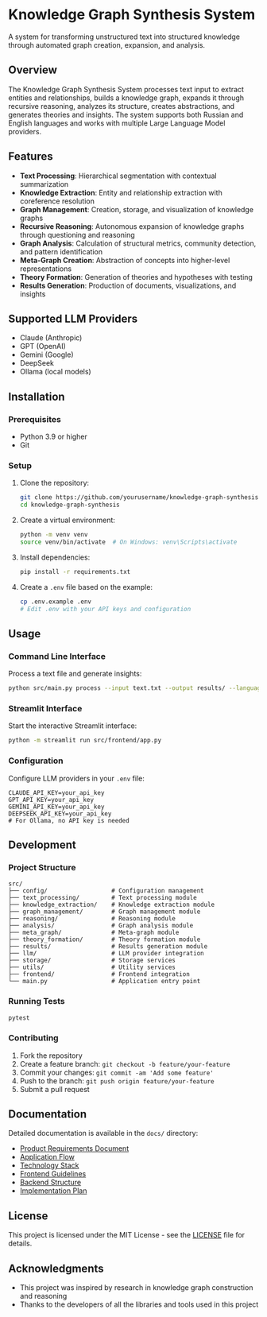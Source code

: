 # Knowledge Graph Synthesis System

A system for transforming unstructured text into structured knowledge through automated graph creation, expansion, and analysis.

## Overview

The Knowledge Graph Synthesis System processes text input to extract entities and relationships, builds a knowledge graph, expands it through recursive reasoning, analyzes its structure, creates abstractions, and generates theories and insights. The system supports both Russian and English languages and works with multiple Large Language Model providers.


## Features

- **Text Processing**: Hierarchical segmentation with contextual summarization
- **Knowledge Extraction**: Entity and relationship extraction with coreference resolution
- **Graph Management**: Creation, storage, and visualization of knowledge graphs
- **Recursive Reasoning**: Autonomous expansion of knowledge graphs through questioning and reasoning
- **Graph Analysis**: Calculation of structural metrics, community detection, and pattern identification
- **Meta-Graph Creation**: Abstraction of concepts into higher-level representations
- **Theory Formation**: Generation of theories and hypotheses with testing
- **Results Generation**: Production of documents, visualizations, and insights

## Supported LLM Providers

- Claude (Anthropic)
- GPT (OpenAI)
- Gemini (Google)
- DeepSeek
- Ollama (local models)

## Installation

### Prerequisites

- Python 3.9 or higher
- Git

### Setup

1. Clone the repository:
   ```bash
   git clone https://github.com/yourusername/knowledge-graph-synthesis.git
   cd knowledge-graph-synthesis
   ```

2. Create a virtual environment:
   ```bash
   python -m venv venv
   source venv/bin/activate  # On Windows: venv\Scripts\activate
   ```

3. Install dependencies:
   ```bash
   pip install -r requirements.txt
   ```

4. Create a `.env` file based on the example:
   ```bash
   cp .env.example .env
   # Edit .env with your API keys and configuration
   ```

## Usage

### Command Line Interface

Process a text file and generate insights:

```bash
python src/main.py process --input text.txt --output results/ --language en --provider claude
```

### Streamlit Interface

Start the interactive Streamlit interface:

```bash
python -m streamlit run src/frontend/app.py
```

### Configuration

Configure LLM providers in your `.env` file:

```
CLAUDE_API_KEY=your_api_key
GPT_API_KEY=your_api_key
GEMINI_API_KEY=your_api_key
DEEPSEEK_API_KEY=your_api_key
# For Ollama, no API key is needed
```

## Development

### Project Structure

```
src/
├── config/                  # Configuration management
├── text_processing/         # Text processing module
├── knowledge_extraction/    # Knowledge extraction module
├── graph_management/        # Graph management module
├── reasoning/               # Reasoning module
├── analysis/                # Graph analysis module
├── meta_graph/              # Meta-graph module
├── theory_formation/        # Theory formation module
├── results/                 # Results generation module
├── llm/                     # LLM provider integration
├── storage/                 # Storage services
├── utils/                   # Utility services
├── frontend/                # Frontend integration
└── main.py                  # Application entry point
```

### Running Tests

```bash
pytest
```

### Contributing

1. Fork the repository
2. Create a feature branch: `git checkout -b feature/your-feature`
3. Commit your changes: `git commit -am 'Add some feature'`
4. Push to the branch: `git push origin feature/your-feature`
5. Submit a pull request

## Documentation

Detailed documentation is available in the `docs/` directory:

- [Product Requirements Document](docs/PRD.md)
- [Application Flow](docs/AppFlow.md)
- [Technology Stack](docs/TechStack.md)
- [Frontend Guidelines](docs/FrontendGuidelines.md)
- [Backend Structure](docs/BackendStructure.md)
- [Implementation Plan](docs/Implementation-Plan.md)

## License

This project is licensed under the MIT License - see the [LICENSE](LICENSE) file for details.

## Acknowledgments

- This project was inspired by research in knowledge graph construction and reasoning
- Thanks to the developers of all the libraries and tools used in this project